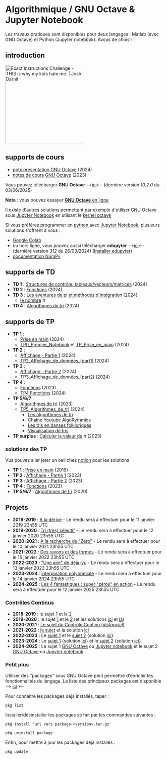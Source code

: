 # Algorithmique / GNU Octave & Jupyter Notebook
Les travaux pratiques sont disponibles pour deux langages : Matlab (avec GNU Octave) et Python (Jupyter notebbok). Avous de choisir !

## introduction
[<img src="https://img.youtube.com/vi/cDA3_5982h8/0.jpg" width=250 alt="Exact Instructions Challenge - THIS is why my kids hate me. | Josh Darnit">](https://www.youtube.com/watch?v=cDA3_5982h8)


## supports de cours
* [pptx présentation GNU Octave](https://github.com/truillet/upssitech/blob/master/GCGEO/3A/TD/gnu_octave_2024.pdf) (2024)
* [notes de cours GNU Octave](https://github.com/truillet/upssitech/blob/master/GCGEO/3A/TD/octave_v1.93.pdf) (2023)

Vous pouvez télécharger **GNU Octave** -->[ici](https://octave.org/download)<-- (dernière version *10.2.0* du 03/06/2025) 

**Nota** : vous pouvez essayer [**GNU Octave** en ligne](https://octave-online.net)

Il existe d'autres solutions permettant par exemple d'utiliser GNU Octave sous [Jupyter Notebook](https://jupyter.org) en utiisant le [kernel octave](https://pypi.org/project/octave-kernel)

Si vous préférez programmer en [python](https://www.python.org) avec [Jupyter Notebook](https://jupyter.org), plusieurs solutions s'offrent à vous : 
* [Google Colab](https://colab.research.google.com)
* ou hors ligne, vous pouvez aussi télécharger **edupyter** -->[ici](https://www.edupyter.net/)<-- (dernière version *312* du 26/03/2024) ([Installer edupyter](https://github.com/truillet/upssitech/blob/master/GCGEO/3A/TP/edupyter.pdf))
* [documentation NumPy](https://numpy.org/doc/stable/index.html) 
 

## supports de TD
* **TD 1** : [Structures de contrôle, tableaux/vecteurs/matrices](https://github.com/truillet/upssitech/blob/master/GCGEO/3A/TD/TD1_Structures_Tableaux_Vecteurs_Matrices.pdf) (2024)
* **TD 2** : [Fonctions](https://github.com/truillet/upssitech/blob/master/GCGEO/3A/TD/TD2_Fonctions.pdf) (2024)
* **TD 3** : [Les aventures de pi et méthodes d'intégration](https://github.com/truillet/upssitech/blob/master/GCGEO/3A/TD/TD3_Pi_Integration.pdf) (2024)
  * [le nombre](https://www.nombrepi.com) $\pi$
* **TD 4** : [Algorithmes de tri](https://github.com/truillet/upssitech/blob/master/GCGEO/3A/TD/TD4_algorithmes_de_tri.pdf) (2024)

## supports de TP
* **TP 1** :
   * [Prise en main](https://github.com/truillet/upssitech/blob/master/GCGEO/3A/TP/TP1_Prise_en_main.pdf) (2024)
   * [TP0_Premier_Notebook](https://github.com/truillet/upssitech/blob/master/GCGEO/3A/TP/ipynb/TP0_Premier_Notebook.ipynb) et [TP_Prise_en_main](https://github.com/truillet/upssitech/blob/master/GCGEO/3A/TP/ipynb/TP1_Prise_en_main_de_Python.ipynb) (2024)
* **TP 2** :
   * [Affichage - Partie 1](https://github.com/truillet/upssitech/blob/master/GCGEO/3A/TP/TP2_Affichage_Part1.pdf) (2024)
   * [TP2_Affichage_de_données_(part1)](https://github.com/truillet/upssitech/blob/master/GCGEO/3A/TP/ipynb/TP2-3_Affichage_de_donn%C3%A9es.ipynb) (2024)
* **TP 3** :
   * [Affichage - Partie 2](https://github.com/truillet/upssitech/blob/master/GCGEO/3A/TP/TP3_Affichage_Part2.pdf) (2024)
   * [TP3_Affichage_de_données_(part2)](https://github.com/truillet/upssitech/blob/master/GCGEO/3A/TP/ipynb/TP2-3_Affichage_de_donn%C3%A9es.ipynb) (2024)
* **TP 4** :
   * [Fonctions](https://github.com/truillet/upssitech/blob/master/GCGEO/3A/TP/TP4_Fonctions.pdf) (2023)
   * [TP4 Fonctions](https://github.com/truillet/upssitech/blob/master/GCGEO/3A/TP/ipynb/TP4_Fonctions.ipynb) (2024)
* **TP 5/6/7** : 
   * [Algorithmes de tri](https://github.com/truillet/upssitech/blob/master/GCGEO/3A/TP/TP5-6-7_Algorithmes_tri.pdf) (2023)
   * [TP5_Algorithmes_de_tri](https://github.com/truillet/upssitech/blob/master/GCGEO/3A/TP/ipynb/TP5_Algorithmes_de_tri.ipynb) (2024)  
     * [Les algorithmes de tri](https://interstices.info/les-algorithmes-de-tri)
     * [Chaîne Youtube AlgoRythmics](https://www.youtube.com/user/AlgoRythmics)
     * [Les tris en danses folkloriques](https://www.laboiteverte.fr/algorithmes-tri-visualises-danses-folkloriques)
     * [Visualisation de tris](https://dharshakch97.github.io/sort-visualizer)
* **TP surplus** : [Calculer la valeur de](https://github.com/truillet/upssitech/blob/master/GCGEO/3A/TP/TPsurplus_Pi.pdf) $\pi$ (2023)

### solutions des TP
Vus pouvez aller jeter un oeil chez [notion](https://ctruille.notion.site/TP-1A-GCGEO-fb1f35a33b8147dfb3cc4116c08f96fc) pour les solutions

* **TP 1** : [Prise en main](https://github.com/truillet/upssitech/blob/master/GCGEO/3A/TP/solutions/tp1.zip) (2019)
* **TP 2** : [Affichage - Partie 1](https://github.com/truillet/upssitech/blob/master/GCGEO/3A/TP/solutions/tp2.zip) (2023)
* **TP 3** : [Affichage - Partie 2](https://github.com/truillet/upssitech/blob/master/GCGEO/3A/TP/solutions/tp3.zip) (2023)
* **TP 4** : [Fonctions](https://github.com/truillet/upssitech/blob/master/GCGEO/3A/TP/solutions/tp4.zip) (2023)
* **TP 5/6/7** : [Algorithmes de tri](https://github.com/truillet/upssitech/blob/master/GCGEO/3A/TP/solutions/tp5_6.zip) (2020)

## Projets
* **2018-2019** : [A la dérive](https://github.com/truillet/upssitech/blob/master/GCGEO/3A/TP/Projet_2019_v1.0.pdf) - Le rendu sera à effectuer pour le 11 janvier 2019 23h55 UTC
* **2019-2020** : [Tri (très) sélectif](https://github.com/truillet/upssitech/blob/master/GCGEO/3A/TP/Projet-2020_v1.0_GCGEO.pdf) - Le rendu sera à effectuer pour le 12 janvier 2020 23h55 UTC
* **2020-2021** : [A la recherche du "Zéro"](https://github.com/truillet/upssitech/blob/master/GCGEO/3A/TP/Projet-2021_v1.0.pdf) - Le rendu sera à effectuer pour le 10 janvier 2021 23h55 UTC
* **2021-2022** : [Des rayons et des formes](https://github.com/vgaildrat/2021_GCGEO_Projet) - Le rendu sera à effectuer pour le 16 janvier 2022 23h55 UTC
* **2022-2023** : ["Une aire" de déjà-vu](https://github.com/truillet/upssitech/blob/master/GCGEO/3A/TP/Projet-2023_v1.0.pdf) - Le rendu sera à effectuer pour le 13 janvier 2023 23h55 UTC
* **2023-2024** : [interpolation polynomiale](https://github.com/truillet/upssitech/blob/master/GCGEO/3A/TP/Projet-2024_v1.0.pdf) - Le rendu sera à effectuer pour le 14 janvier 2024 23h55 UTC
* **2024-2025** : [Les 4 fantastiques : super "zéros" en action](https://github.com/truillet/upssitech/blob/master/GCGEO/31A/TP/Projet-2025_v1.0.pdf) - Le rendu sera à effectuer pour le 12 janvier 2025 23h55 UTC

### Contrôles Continus
* **2018-2019** : le sujet [1](https://github.com/truillet/upssitech/blob/master/GCGEO/3A/CC/TP8%20-%20Controle%20Continu_2018_GCGE0_Gr1.pdf) et le [2](https://github.com/truillet/upssitech/blob/master/GCGEO/3A/CC/TP8%20-%20Controle%20Continu_2018_GCGEO_Gr2.pdf)
* **2019-2020** : le sujet [1](https://github.com/truillet/upssitech/blob/master/GCGEO/3A/CC/TP8%20-%20Controle%20Continu_2019-Gr1_GCGEO.pdf) et le [2](https://github.com/truillet/upssitech/blob/master/GCGEO/3A/CC/TP8%20-%20Controle%20Continu_2019-Gr2_GCGEO.pdf) (et les solutions [ici](https://github.com/truillet/upssitech/blob/master/GCGEO/3A/CC/solutions/CC2019_Gr1.zip) et [là](https://github.com/truillet/upssitech/blob/master/GCGEO/3A/CC/solutions/CC2019_Gr2.zip))
* **2020-2021** : [Le sujet du Contrôle Continu (*distanciel*)](https://github.com/truillet/upssitech/blob/master/GCGEO/3A/CC/CC_2020.pdf)
* **2021-2022** : [le sujet](https://github.com/truillet/upssitech/blob/master/GCGEO/3A/CC/CC_2021_GCGEO.pdf) et la solution [ici](https://github.com/truillet/upssitech/blob/master/GCGEO/3A/CC/solutions/CC2021.zip)
* **2022-2023** : Le [sujet 1](https://github.com/truillet/upssitech/blob/master/GCGEO/3A/CC/CC_2022-Gr1_GCGEO.pdf) et le [sujet 2](https://github.com/truillet/upssitech/blob/master/GCGEO/3A/CC/CC_2022-Gr2_GCGEO.pdf) {solution [ici](https://github.com/truillet/upssitech/blob/master/GCGEO/3A/CC/solutions/CC_2022-Gr2_GCGEO.zip)}
* **2023-2024** : Le [sujet 1](https://github.com/truillet/upssitech/blob/master/GCGEO/3A/CC/CC_2023-Gr1_GCGEO.pdf) {solution [ici](https://github.com/truillet/upssitech/blob/master/GCGEO/3A/CC/solutions/CC_2023-Gr1_GCGEO.zip)} et le [sujet 2](https://github.com/truillet/upssitech/blob/master/GCGEO/3A/CC/CC_2023-Gr2_GCGEO.pdf) {solution [ici](https://github.com/truillet/upssitech/blob/master/GCGEO/3A/CC/solutions/CC_2023-Gr2_GCGEO.zip)}
* **2024-2025** : Le sujet 1 [GNU Octave](https://github.com/truillet/upssitech/blob/master/GCGEO/3A/CC/CC_2024-Gr1_GCGEO.pdf) ou [Jupyter notebook](https://github.com/truillet/upssitech/blob/master/GCGEO/3A/CC/CC1_2024_2025_Sujet_1.ipynb) et le sujet 2 [GNU Octave](https://github.com/truillet/upssitech/blob/master/GCGEO/3A/CC/CC_2024-Gr2_GCGEO.pdf) ou [Jupyter notebook](https://github.com/truillet/upssitech/blob/master/GCGEO/3A/CC/CC1_2024_2025_Sujet_2.ipynb)
  
### Petit plus 
Utiliser des "packages" sous GNU Octave peut permettre d'enrichir les fonctionnalités du langage. La liste des principaux packages est disponible --> [ici](https://gnu-octave.github.io/packages) <--

Pour connaitre les packages déjà installés, taper : 
```
pkg list
```

Installer/désinstaller les packages se fait par les commandes suivantes :
```
pkg install 'url vers package-<version>.tar.gz'

pkg uninstall package
```
Enfin, pour mettre à jour les packages déjà installés :
```
pkg update
```
